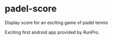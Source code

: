 # padel-score
Display score for an exciting game of padel tennis

Exciting first android app provided by RunPro.
